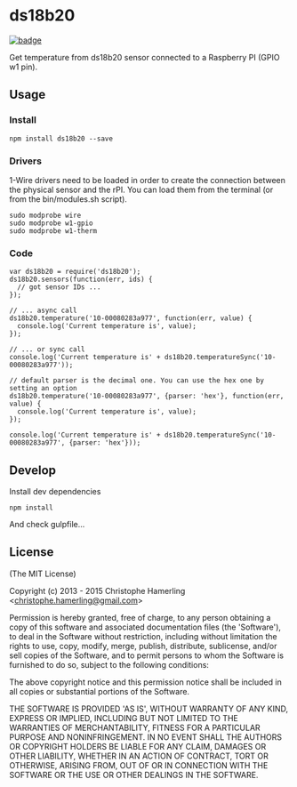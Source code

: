 # ds18b20

[![badge](https://travis-ci.org/chamerling/ds18b20.svg?branch=master)](https://travis-ci.org/chamerling/ds18b20)

Get temperature from ds18b20 sensor connected to a Raspberry PI (GPIO w1 pin).

## Usage

### Install

    npm install ds18b20 --save

### Drivers

1-Wire drivers need to be loaded in order to create the connection between the physical sensor and the rPI.
You can load them from the terminal (or from the bin/modules.sh script).

    sudo modprobe wire
    sudo modprobe w1-gpio
    sudo modprobe w1-therm

### Code

    var ds18b20 = require('ds18b20');
    ds18b20.sensors(function(err, ids) {
      // got sensor IDs ...
    });

    // ... async call
    ds18b20.temperature('10-00080283a977', function(err, value) {
      console.log('Current temperature is', value);
    });

    // ... or sync call
    console.log('Current temperature is' + ds18b20.temperatureSync('10-00080283a977'));

    // default parser is the decimal one. You can use the hex one by setting an option
    ds18b20.temperature('10-00080283a977', {parser: 'hex'}, function(err, value) {
      console.log('Current temperature is', value);
    });

    console.log('Current temperature is' + ds18b20.temperatureSync('10-00080283a977', {parser: 'hex'}));

## Develop

Install dev dependencies

    npm install

And check gulpfile...

## License

(The MIT License)

Copyright (c) 2013 - 2015 Christophe Hamerling &lt;christophe.hamerling@gmail.com&gt;

Permission is hereby granted, free of charge, to any person obtaining
a copy of this software and associated documentation files (the
'Software'), to deal in the Software without restriction, including
without limitation the rights to use, copy, modify, merge, publish,
distribute, sublicense, and/or sell copies of the Software, and to
permit persons to whom the Software is furnished to do so, subject to
the following conditions:

The above copyright notice and this permission notice shall be
included in all copies or substantial portions of the Software.

THE SOFTWARE IS PROVIDED 'AS IS', WITHOUT WARRANTY OF ANY KIND,
EXPRESS OR IMPLIED, INCLUDING BUT NOT LIMITED TO THE WARRANTIES OF
MERCHANTABILITY, FITNESS FOR A PARTICULAR PURPOSE AND NONINFRINGEMENT.
IN NO EVENT SHALL THE AUTHORS OR COPYRIGHT HOLDERS BE LIABLE FOR ANY
CLAIM, DAMAGES OR OTHER LIABILITY, WHETHER IN AN ACTION OF CONTRACT,
TORT OR OTHERWISE, ARISING FROM, OUT OF OR IN CONNECTION WITH THE
SOFTWARE OR THE USE OR OTHER DEALINGS IN THE SOFTWARE.
